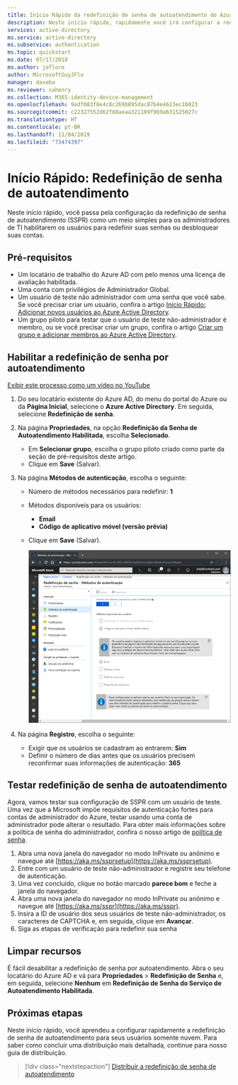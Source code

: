 ```yaml
---
title: Início Rápido da redefinição de senha de autoatendimento do Azure AD
description: Neste início rápido, rapidamente você irá configurar a redefinição de senha de autoatendimento do Azure AD para permitir que os usuários redefinam suas próprias senhas
services: active-directory
ms.service: active-directory
ms.subservice: authentication
ms.topic: quickstart
ms.date: 07/17/2018
ms.author: joflore
author: MicrosoftGuyJFlo
manager: daveba
ms.reviewer: sahenry
ms.collection: M365-identity-device-management
ms.openlocfilehash: 9adf083f8e4c8c269b895dac87b4e4613ec1b023
ms.sourcegitcommit: c22327552d62f88aeaa321189f9b9a631525027c
ms.translationtype: HT
ms.contentlocale: pt-BR
ms.lasthandoff: 11/04/2019
ms.locfileid: "73474397"
---
```

# <a name="quickstart-self-service-password-reset"></a>Início Rápido: Redefinição de senha de autoatendimento

Neste início rápido, você passa pela configuração da redefinição de senha de autoatendimento (SSPR) como um meio simples para os administradores de TI habilitarem os usuários para redefinir suas senhas ou desbloquear suas contas.

## <a name="prerequisites"></a>Pré-requisitos

* Um locatário de trabalho do Azure AD com pelo menos uma licença de avaliação habilitada.
* Uma conta com privilégios de Administrador Global.
* Um usuário de teste não administrador com uma senha que você sabe. Se você precisar criar um usuário, confira o artigo [Início Rápido: Adicionar novos usuários ao Azure Active Directory](../add-users-azure-active-directory.md).
* Um grupo piloto para testar que o usuário de teste não-administrador é membro, ou se você precisar criar um grupo, confira o artigo [Criar um grupo e adicionar membros ao Azure Active Directory](../active-directory-groups-create-azure-portal.md).

## <a name="enable-self-service-password-reset"></a>Habilitar a redefinição de senha por autoatendimento

[Exibir este processo como um vídeo no YouTube](https://youtu.be/Pa0eyqjEjvQ)

1. Do seu locatário existente do Azure AD, do menu do portal do Azure ou da **Página Inicial**, selecione o **Azure Active Directory**. Em seguida, selecione **Redefinição de senha**.

2. Na página **Propriedades**, na opção **Redefinição da Senha de Autoatendimento Habilitada**, escolha **Selecionado**.
    * Em **Selecionar grupo**, escolha o grupo piloto criado como parte da seção de pré-requisitos deste artigo.
    * Clique em **Save** (Salvar).

3. Na página **Métodos de autenticação**, escolha o seguinte:
   * Número de métodos necessários para redefinir: **1**
   * Métodos disponíveis para os usuários:
      * **Email**
      * **Código de aplicativo móvel (versão prévia)**
   * Clique em **Save** (Salvar).

     ![Escolhendo métodos de autenticação para SSPR][Authentication]

4. Na página **Registro**, escolha o seguinte:
   * Exigir que os usuários se cadastram ao entrarem: **Sim**
   * Definir o número de dias antes que os usuários precisem reconfirmar suas informações de autenticação: **365**

## <a name="test-self-service-password-reset"></a>Testar redefinição de senha de autoatendimento

Agora, vamos testar sua configuração de SSPR com um usuário de teste. Uma vez que a Microsoft impõe requisitos de autenticação fortes para contas de administrador do Azure, testar usando uma conta de administrador pode alterar o resultado. Para obter mais informações sobre a política de senha do administrador, confira o nosso artigo de [política de senha](concept-sspr-policy.md).

1. Abra uma nova janela do navegador no modo InPrivate ou anônimo e navegue até [https://aka.ms/ssprsetup](https://aka.ms/ssprsetup).
2. Entre com um usuário de teste não-administrador e registre seu telefone de autenticação.
3. Uma vez concluído, clique no botão marcado **parece bom** e feche a janela do navegador.
4. Abra uma nova janela do navegador no modo InPrivate ou anônimo e navegue até [https://aka.ms/sspr](https://aka.ms/sspr).
5. Insira a ID de usuário dos seus usuários de teste não-administrador, os caracteres de CAPTCHA e, em seguida, clique em **Avançar**.
6. Siga as etapas de verificação para redefinir sua senha

## <a name="clean-up-resources"></a>Limpar recursos

É fácil desabilitar a redefinição de senha por autoatendimento. Abra o seu locatário do Azure AD e vá para **Propriedades** > **Redefinição de Senha** e, em seguida, selecione **Nenhum** em **Redefinição de Senha do Serviço de Autoatendimento Habilitada**.

## <a name="next-steps"></a>Próximas etapas

Neste início rápido, você aprendeu a configurar rapidamente a redefinição de senha de autoatendimento para seus usuários somente nuvem. Para saber como concluir uma distribuição mais detalhada, continue para nosso guia de distribuição.

> [!div class="nextstepaction"]
> [Distribuir a redefinição de senha de autoatendimento](howto-sspr-deployment.md)

[Authentication]: ./media/quickstart-sspr/sspr-authentication-methods.png "Métodos de autenticação do Azure AD e quantidade necessária"

